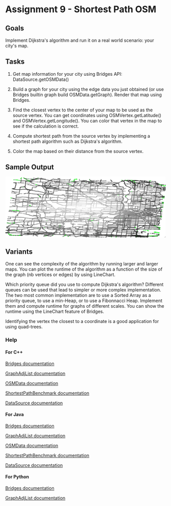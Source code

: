 Assignment 9 - Shortest Path  OSM
==================================

Goals
-----

Implement Dijkstra's algorithm and run it on a real world scenario: your city's map.

Tasks
-----

1. Get map information for your city using Bridges API: DataSource.getOSMData()

2. Build a graph for your city using the edge data you just obtained
(or use Bridges builtin graph build OSMData.getGraph). Render that map
using Bridges.

3. Find the closest vertex to the center of your map to be used as the
source vertex. You can get coordinates using OSMVertex.getLatitude()
and OSMVertex.getLongitude(). You can color that vertex in the map to
see if the calculation is correct.

4. Compute shortest path from the source vertex by implementing a
shortest path algorithm such as Dijkstra's algorithm.

5. Color the map based on their distance from the source vertex.


Sample Output
-------------

![Sample Output](figures/Minneapolis.png)


Variants
--------

One can see the complexity of the algorithm by running larger and
larger maps. You can plot the runtime of the algorithm as a function
of the size of the graph (nb vertices or edges) by using LineChart.

Which priority queue did you use to compute Dijkstra's algorithm?
Different queues can be used that lead to simpler or more complex
implementation. The two most common implementation are to use a Sorted
Array as a priority queue, to use a min-Heap, or to use a Fibonnacci
Heap. Implement them and compute runtime for graphs of different
scales. You can show the runtime using the LineChart feature of
Bridges.

Identifying the vertex the closest to a coordinate is a good
application for using quad-trees.

### Help
#### For C++
[Bridges documentation](http://bridgesuncc.github.io/doc/cxx-api/current/html/classbridges_1_1_bridges.html)

[GraphAdjList documentation](http://bridgesuncc.github.io/doc/cxx-api/current/html/classbridges_1_1datastructure_1_1_graph_adj_list.html)

[OSMData documentation](http://bridgesuncc.github.io/doc/cxx-api/current/html/classbridges_1_1dataset_1_1_o_s_m_data.html)

[ShortestPathBenchmark documentation](http://bridgesuncc.github.io/doc/cxx-api/current/html/classbridges_1_1benchmark_1_1_shortest_path_benchmark.html)

[DataSource documentation](http://bridgesuncc.github.io/doc/cxx-api/current/html/classbridges_1_1_data_source.html)

#### For Java

[Bridges documentation](http://bridgesuncc.github.io/doc/java-api/current/html/classbridges_1_1connect_1_1_bridges.html)

[GraphAdjList documentation](http://bridgesuncc.github.io/doc/java-api/current/html/classbridges_1_1base_1_1_graph_adj_list.html)

[OSMData documentation](http://bridgesuncc.github.io/doc/java-api/current/html/classbridges_1_1data__src__dependent_1_1_osm_data.html)

[ShortestPathBenchmark documentation](http://bridgesuncc.github.io/doc/java-api/current/html/classbridges_1_1benchmark_1_1_shortest_path_benchmark.html)

[DataSource documentation](http://bridgesuncc.github.io/doc/java-api/current/html/classbridges_1_1connect_1_1_data_source.html)

#### For Python

[Bridges documentation](http://bridgesuncc.github.io/doc/python-api/current/html/classbridges_1_1bridges_1_1_bridges.html)

[GraphAdjList documentation](http://bridgesuncc.github.io/doc/python-api/current/html/classbridges_1_1graph__adj__list_1_1_graph_adj_list.html)


